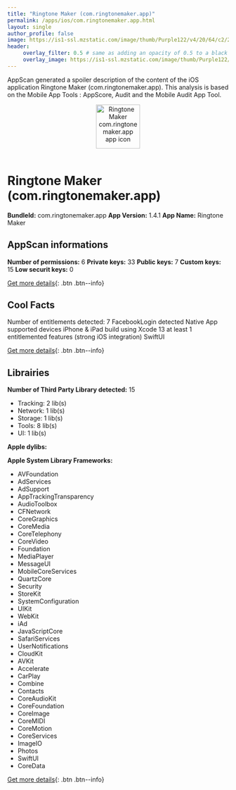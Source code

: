 ```yaml
---
title: "Ringtone Maker (com.ringtonemaker.app)"
permalink: /apps/ios/com.ringtonemaker.app.html
layout: single
author_profile: false
image: https://is1-ssl.mzstatic.com/image/thumb/Purple122/v4/20/64/c2/2064c2a7-9cce-395c-9d1b-dffed8c35092/design98-1-1x_U007emarketing-0-7-0-85-220.png/512x512bb.jpg
header: 
     overlay_filter: 0.5 # same as adding an opacity of 0.5 to a black background
     overlay_image: https://is1-ssl.mzstatic.com/image/thumb/Purple122/v4/20/64/c2/2064c2a7-9cce-395c-9d1b-dffed8c35092/design98-1-1x_U007emarketing-0-7-0-85-220.png/512x512bb.jpg
---
```

AppScan generated a spoiler description of the content of the iOS application Ringtone Maker (com.ringtonemaker.app). This analysis is based on the Mobile App Tools : AppScore, Audit and the Mobile Audit App Tool.

  
  
<div style="text-align: center;"><img src="https://is1-ssl.mzstatic.com/image/thumb/Purple122/v4/20/64/c2/2064c2a7-9cce-395c-9d1b-dffed8c35092/design98-1-1x_U007emarketing-0-7-0-85-220.png/512x512bb.jpg" width="100" height="100" alt="Ringtone Maker com.ringtonemaker.app app icon"></div></br>
  
# Ringtone Maker (com.ringtonemaker.app)

**BundleId:** com.ringtonemaker.app
**App Version:** 1.4.1
**App Name:** Ringtone Maker


## AppScan informations 

**Number of permissions:** 6
**Private keys:** 33
**Public keys:** 7
**Custom keys:** 15
**Low securit keys:** 0
  
[Get more details](/pricing.html){: .btn .btn--info}

## Cool Facts

Number of entitlements detected: 7
FacebookLogin detected
Native App
supported devices iPhone & iPad
build using Xcode 13
at least 1 entitlemented features (strong iOS integration)
SwiftUI
  
[Get more details](/pricing.html){: .btn .btn--info}

## Librairies 
**Number of Third Party Library detected:** 15
- Tracking: 2 lib(s)
- Network: 1 lib(s)
- Storage: 1 lib(s)
- Tools: 8 lib(s)
- UI: 1 lib(s)

**Apple dylibs:**


**Apple System Library Frameworks:**
- AVFoundation
- AdServices
- AdSupport
- AppTrackingTransparency
- AudioToolbox
- CFNetwork
- CoreGraphics
- CoreMedia
- CoreTelephony
- CoreVideo
- Foundation
- MediaPlayer
- MessageUI
- MobileCoreServices
- QuartzCore
- Security
- StoreKit
- SystemConfiguration
- UIKit
- WebKit
- iAd
- JavaScriptCore
- SafariServices
- UserNotifications
- CloudKit
- AVKit
- Accelerate
- CarPlay
- Combine
- Contacts
- CoreAudioKit
- CoreFoundation
- CoreImage
- CoreMIDI
- CoreMotion
- CoreServices
- ImageIO
- Photos
- SwiftUI
- CoreData


  
[Get more details](/pricing.html){: .btn .btn--info}

